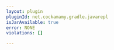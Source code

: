 ```yaml
---
layout: plugin
pluginId: net.cockamamy.gradle.javarepl
isJarAvailable: true
error: NONE
violations: []

---
```

